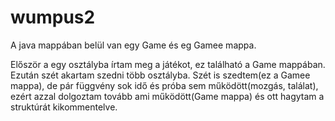 # wumpus2

A java mappában belül van egy Game és eg Gamee mappa.

Először a egy osztályba írtam meg a játékot, ez található a Game mappában.
Ezután szét akartam szedni több osztályba. Szét is szedtem(ez a Gamee mappa),
de pár függvény sok idő és próba sem működött(mozgás, találat),
ezért azzal dolgoztam tovább ami működött(Game mappa) és ott hagytam a struktúrát kikommentelve.

